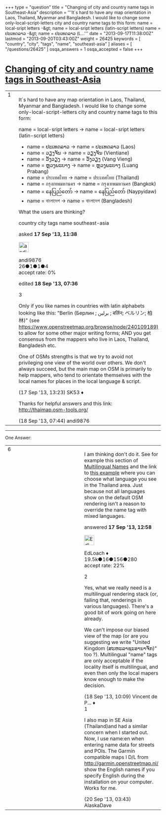 +++
type = "question"
title = "Changing of city and country name tags in Southeast-Asia"
description = '''It´s hard to have any map orientation in Laos, Thailand, Myanmar and Bangladesh. I would like to change some only-local-script-letters city and country name tags to this form: name = local-sript letters -&amp;gt; name = local-sript letters (latin-script letters)  name = ປະເທດລາວ -&amp;gt; name = ປະເທດລາວ (L...'''
date = "2013-09-17T11:38:00Z"
lastmod = "2013-09-20T03:43:00Z"
weight = 26425
keywords = [ "country", "city", "tags", "name", "southeast-asia" ]
aliases = [ "/questions/26425" ]
osqa_answers = 1
osqa_accepted = false
+++

<div class="headNormal">

# [Changing of city and country name tags in Southeast-Asia](/questions/26425/changing-of-city-and-country-name-tags-in-southeast-asia)

</div>

<div id="main-body">

<div id="askform">

<table id="question-table" style="width:100%;">
<colgroup>
<col style="width: 50%" />
<col style="width: 50%" />
</colgroup>
<tbody>
<tr>
<td style="width: 30px; vertical-align: top"><div class="vote-buttons">
<span id="post-26425-upvote" class="ajax-command post-vote up" rel="nofollow" title="I like this post (click again to cancel)"> </span>
<div id="post-26425-score" class="post-score" title="current number of votes">
1
</div>
<span id="post-26425-downvote" class="ajax-command post-vote down" rel="nofollow" title="I dont like this post (click again to cancel)"> </span> <span id="favorite-mark" class="ajax-command favorite-mark" rel="nofollow" title="mark/unmark this question as favorite (click again to cancel)"> </span>
<div id="favorite-count" class="favorite-count">
&#10;</div>
</div></td>
<td><div id="item-right">
<div class="question-body">
<p>It´s hard to have any map orientation in Laos, Thailand, Myanmar and Bangladesh. I would like to change some only-local-script-letters city and country name tags to this form:</p>
<p>name = local-sript letters -&gt; name = local-sript letters (latin-script letters)</p>
<ul>
<li>name = ປະເທດລາວ -&gt; name = ປະເທດລາວ (Laos)</li>
<li>name = ວຽງຈັນ -&gt; name = ວຽງຈັນ (Vientiane)</li>
<li>name = ວັງວຽງ -&gt; name = ວັງວຽງ (Vang Vieng)</li>
<li>name = ຫຼວງພະບາງ -&gt; name = ຫຼວງພະບາງ (Luang Prabang)</li>
<li>name = ประเทศไทย -&gt; name = ประเทศไทย (Thailand)</li>
<li>name = กรุงเทพมหานคร -&gt; name = กรุงเทพมหานคร (Bangkok)</li>
<li>name = နေပြည်တော် -&gt; name = နေပြည်တော် (Naypyidaw)</li>
<li>name = বাংলাদেশ -&gt; name = বাংলাদেশ (Bangladesh)</li>
</ul>
<p>What the users are thinking?</p>
</div>
<div id="question-tags" class="tags-container tags">
<span class="post-tag tag-link-country" rel="tag" title="see questions tagged &#39;country&#39;">country</span> <span class="post-tag tag-link-city" rel="tag" title="see questions tagged &#39;city&#39;">city</span> <span class="post-tag tag-link-tags" rel="tag" title="see questions tagged &#39;tags&#39;">tags</span> <span class="post-tag tag-link-name" rel="tag" title="see questions tagged &#39;name&#39;">name</span> <span class="post-tag tag-link-southeast-asia" rel="tag" title="see questions tagged &#39;southeast-asia&#39;">southeast-asia</span>
</div>
<div id="question-controls" class="post-controls">
&#10;</div>
<div class="post-update-info-container">
<div class="post-update-info post-update-info-user">
<p>asked <strong>17 Sep '13, 11:38</strong></p>
<img src="https://secure.gravatar.com/avatar/a696a6a0165684b12503c26c66f45079?s=32&amp;d=identicon&amp;r=g" class="gravatar" width="32" height="32" alt="andi9876&#39;s gravatar image" />
<p><span>andi9876</span><br />
<span class="score" title="26 reputation points">26</span><span title="1 badges"><span class="badge1">●</span><span class="badgecount">1</span></span><span title="1 badges"><span class="silver">●</span><span class="badgecount">1</span></span><span title="4 badges"><span class="bronze">●</span><span class="badgecount">4</span></span><br />
<span class="accept_rate" title="Rate of the user&#39;s accepted answers">accept rate:</span> <span title="andi9876 has no accepted answers">0%</span></p>
</div>
<div class="post-update-info post-update-info-edited">
<p><span> edited <strong>18 Sep '13, 07:36</strong> </span></p>
</div>
</div>
<div id="comments-container-26425" class="comments-container">
<span id="26430"></span>
<div id="comment-26430" class="comment">
<div id="post-26430-score" class="comment-score">
3
</div>
<div class="comment-text">
<p>Only if you like names in countries with latin alphabets looking like this: "Berlin (Берлин ; برلين ; बर्लिन; ベルリン; 柏林)" (see <a href="https://www.openstreetmap.org/browse/node/240109189)">https://www.openstreetmap.org/browse/node/240109189)</a> to allow for some other major writing forms; AND you get consensus from the mappers who live in Laos, Thailand, Bangladesh etc.</p>
<p>One of OSMs strengths is that we try to avoid not privileging one view of the world over others. We don't always succeed, but the main map on OSM is primarily to help mappers, who tend to orientate themselves with the local names for places in the local language &amp; script.</p>
</div>
<div id="comment-26430-info" class="comment-info">
<span class="comment-age">(17 Sep '13, 13:23)</span> <span class="comment-user userinfo">SK53 ♦</span>
</div>
</div>
<span id="26462"></span>
<div id="comment-26462" class="comment">
<div id="post-26462-score" class="comment-score">
&#10;</div>
<div class="comment-text">
<p>Thanks for helpful answers and this link: <a href="http://thaimap.osm-tools.org/">http://thaimap.osm-tools.org/</a></p>
</div>
<div id="comment-26462-info" class="comment-info">
<span class="comment-age">(18 Sep '13, 07:44)</span> <span class="comment-user userinfo">andi9876</span>
</div>
</div>
</div>
<div id="comment-tools-26425" class="comment-tools">
&#10;</div>
<div class="clear">
&#10;</div>
<div id="comment-26425-form-container" class="comment-form-container">
&#10;</div>
<div class="clear">
&#10;</div>
</div></td>
</tr>
</tbody>
</table>

------------------------------------------------------------------------

<div class="tabBar">

<span id="sort-top"></span>

<div class="headQuestions">

One Answer:

</div>

</div>

<span id="26428"></span>

<div id="answer-container-26428" class="answer">

<table style="width:100%;">
<colgroup>
<col style="width: 50%" />
<col style="width: 50%" />
</colgroup>
<tbody>
<tr>
<td style="width: 30px; vertical-align: top"><div class="vote-buttons">
<span id="post-26428-upvote" class="ajax-command post-vote up" rel="nofollow" title="I like this post (click again to cancel)"> </span>
<div id="post-26428-score" class="post-score" title="current number of votes">
6
</div>
<span id="post-26428-downvote" class="ajax-command post-vote down" rel="nofollow" title="I dont like this post (click again to cancel)"> </span>
</div></td>
<td><div class="item-right">
<div class="answer-body">
<p>I am thinking don't do it. See for example this section of <a href="https://wiki.openstreetmap.org/wiki/Multilingual_names#Thailand">Multilingual Names</a> and the link to <a href="http://thaimap.osm-tools.org">this example</a> where you can choose what language you see in the Thailand area. Just because not all languages show on the default OSM rendering isn't a reason to override the name tag with mixed languages.</p>
</div>
<div class="answer-controls post-controls">
&#10;</div>
<div class="post-update-info-container">
<div class="post-update-info post-update-info-user">
<p>answered <strong>17 Sep '13, 12:58</strong></p>
<img src="https://secure.gravatar.com/avatar/f25a8392e12ed696b16554b3d08e4e2b?s=32&amp;d=identicon&amp;r=g" class="gravatar" width="32" height="32" alt="EdLoach&#39;s gravatar image" />
<p><span>EdLoach ♦</span><br />
<span class="score" title="19478 reputation points"><span>19.5k</span></span><span title="16 badges"><span class="badge1">●</span><span class="badgecount">16</span></span><span title="156 badges"><span class="silver">●</span><span class="badgecount">156</span></span><span title="280 badges"><span class="bronze">●</span><span class="badgecount">280</span></span><br />
<span class="accept_rate" title="Rate of the user&#39;s accepted answers">accept rate:</span> <span title="EdLoach has 93 accepted answers">22%</span></p>
</div>
</div>
<div id="comments-container-26428" class="comments-container">
<span id="26464"></span>
<div id="comment-26464" class="comment">
<div id="post-26464-score" class="comment-score">
2
</div>
<div class="comment-text">
<p>Yes, what we really need is a multilingual rendering stack (or, failing that, renderings in various languages). There's a good bit of work going on here already.</p>
<p>We can't impose our biased view of the map (or are you suggesting we write "United Kingdom (ສະຫະລາຊະອານາຈັກ)" too ?). Multilingual "name" tags are only acceptable if the locality itself is multilingual, and even then only the local mapers know enough to make the decision.</p>
</div>
<div id="comment-26464-info" class="comment-info">
<span class="comment-age">(18 Sep '13, 10:09)</span> <span class="comment-user userinfo">Vincent de P... ♦</span>
</div>
</div>
<span id="26518"></span>
<div id="comment-26518" class="comment">
<div id="post-26518-score" class="comment-score">
1
</div>
<div class="comment-text">
<p>I also map in SE Asia (Thailand)and had a similar concern when I started out. Now, I use name:en when entering name data for streets and POIs. The Garmin compatible maps I D/L from <a href="http://garmin.openstreetmap.nl/">http://garmin.openstreetmap.nl/</a> show the English names if you specify English during the installation on your computer. Works for me.</p>
</div>
<div id="comment-26518-info" class="comment-info">
<span class="comment-age">(20 Sep '13, 03:43)</span> <span class="comment-user userinfo">AlaskaDave</span>
</div>
</div>
</div>
<div id="comment-tools-26428" class="comment-tools">
&#10;</div>
<div class="clear">
&#10;</div>
<div id="comment-26428-form-container" class="comment-form-container">
&#10;</div>
<div class="clear">
&#10;</div>
</div></td>
</tr>
</tbody>
</table>

</div>

<div class="paginator-container-left">

</div>

</div>

</div>

